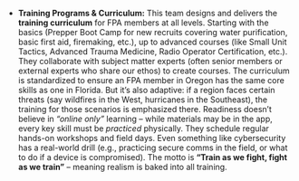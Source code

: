 - **Training Programs & Curriculum:** This team designs and delivers the **training curriculum** for FPA members at all levels. Starting with the basics (Prepper Boot Camp for new recruits covering water purification, basic first aid, firemaking, etc.), up to advanced courses (like Small Unit Tactics, Advanced Trauma Medicine, Radio Operator Certification, etc.). They collaborate with subject matter experts (often senior members or external experts who share our ethos) to create courses. The curriculum is standardized to ensure an FPA member in Oregon has the same core skills as one in Florida. But it’s also adaptive: if a region faces certain threats (say wildfires in the West, hurricanes in the Southeast), the training for those scenarios is emphasized there. Readiness doesn’t believe in _“online only”_ learning – while materials may be in the app, every key skill must be _practiced_ physically. They schedule regular hands-on workshops and field days. Even something like cybersecurity has a real-world drill (e.g., practicing secure comms in the field, or what to do if a device is compromised). The motto is **“Train as we fight, fight as we train”** – meaning realism is baked into all training.